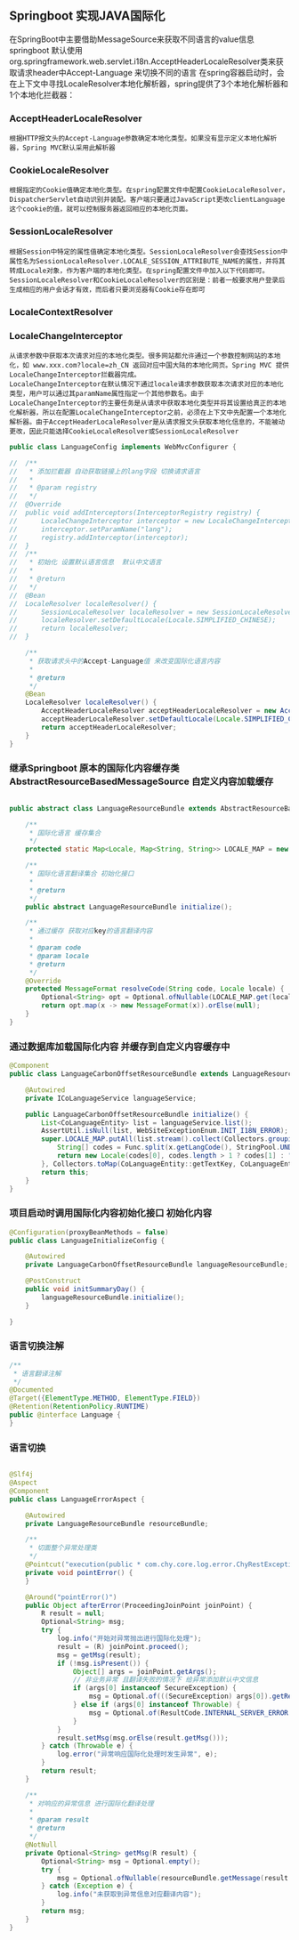 ## Springboot 实现JAVA国际化
在SpringBoot中主要借助MessageSource来获取不同语言的value信息
springboot 默认使用org.springframework.web.servlet.i18n.AcceptHeaderLocaleResolver类来获取请求header中Accept-Language 来切换不同的语言
在spring容器启动时，会在上下文中寻找LocaleResolver本地化解析器，spring提供了3个本地化解析器和1个本地化拦截器：
### AcceptHeaderLocaleResolver
    根据HTTP报文头的Accept-Language参数确定本地化类型。如果没有显示定义本地化解析器，Spring MVC默认采用此解析器
### CookieLocaleResolver
    根据指定的Cookie值确定本地化类型。在spring配置文件中配置CookieLocaleResolver，DispatcherServlet自动识别并装配。客户端只要通过JavaScript更改clientLanguage这个cookie的值，就可以控制服务器返回相应的本地化页面。
### SessionLocaleResolver
    根据Session中特定的属性值确定本地化类型。SessionLocaleResolver会查找Session中属性名为SessionLocaleResolver.LOCALE_SESSION_ATTRIBUTE_NAME的属性，并将其转成Locale对象，作为客户端的本地化类型。在spring配置文件中加入以下代码即可。
    SessionLocaleResolver和CookieLocaleResolver的区别是：前者一般要求用户登录后生成相应的用户会话才有效，而后者只要浏览器有Cookie存在即可
### LocaleContextResolver
### LocaleChangeInterceptor
    从请求参数中获取本次请求对应的本地化类型。很多网站都允许通过一个参数控制网站的本地化，如 www.xxx.com?locale=zh_CN 返回对应中国大陆的本地化网页。Spring MVC 提供LocaleChangeInterceptor拦截器完成。
    LocaleChangeInterceptor在默认情况下通过locale请求参数获取本次请求对应的本地化类型，用户可以通过其paramName属性指定一个其他参数名。由于LocaleChangeInterceptor的主要任务是从请求中获取本地化类型并将其设置给真正的本地化解析器，所以在配置LocaleChangeInterceptor之前，必须在上下文中先配置一个本地化解析器。由于AcceptHeaderLocaleResolver是从请求报文头获取本地化信息的，不能被动更改，因此只能选择CookieLocaleResolver或SessionLocaleResolver


```java
public class LanguageConfig implements WebMvcConfigurer {

//	/**
//	 * 添加拦截器 自动获取链接上的lang字段 切换请求语言
//	 *
//	 * @param registry
//	 */
//	@Override
//	public void addInterceptors(InterceptorRegistry registry) {
//		LocaleChangeInterceptor interceptor = new LocaleChangeInterceptor();
//		interceptor.setParamName("lang");
//		registry.addInterceptor(interceptor);
//	}
//	/**
//	 * 初始化 设置默认语言信息  默认中文语言
//	 *
//	 * @return
//	 */
//	@Bean
//	LocaleResolver localeResolver() {
//		SessionLocaleResolver localeResolver = new SessionLocaleResolver();
//		localeResolver.setDefaultLocale(Locale.SIMPLIFIED_CHINESE);
//		return localeResolver;
//	}

	/**
	 * 获取请求头中的Accept-Language值 来改变国际化语言内容
	 *
	 * @return
	 */
	@Bean
	LocaleResolver localeResolver() {
		AcceptHeaderLocaleResolver acceptHeaderLocaleResolver = new AcceptHeaderLocaleResolver();
		acceptHeaderLocaleResolver.setDefaultLocale(Locale.SIMPLIFIED_CHINESE);
		return acceptHeaderLocaleResolver;
	}
}

```

### 继承Springboot 原本的国际化内容缓存类AbstractResourceBasedMessageSource 自定义内容加载缓存 
```java

public abstract class LanguageResourceBundle extends AbstractResourceBasedMessageSource {

	/**
	 * 国际化语言 缓存集合
	 */
	protected static Map<Locale, Map<String, String>> LOCALE_MAP = new ConcurrentHashMap();

	/**
	 * 国际化语言翻译集合 初始化接口
	 *
	 * @return
	 */
	public abstract LanguageResourceBundle initialize();

	/**
	 * 通过缓存 获取对应key的语言翻译内容
	 *
	 * @param code
	 * @param locale
	 * @return
	 */
	@Override
	protected MessageFormat resolveCode(String code, Locale locale) {
		Optional<String> opt = Optional.ofNullable(LOCALE_MAP.get(locale).get(code));
		return opt.map(x -> new MessageFormat(x)).orElse(null);
	}
}
```
### 通过数据库加载国际化内容 并缓存到自定义内容缓存中
```java
@Component
public class LanguageCarbonOffsetResourceBundle extends LanguageResourceBundle {

    @Autowired
    private ICoLanguageService languageService;

    public LanguageCarbonOffsetResourceBundle initialize() {
        List<CoLanguageEntity> list = languageService.list();
        AssertUtil.isNull(list, WebSiteExceptionEnum.INIT_I18N_ERROR);
        super.LOCALE_MAP.putAll(list.stream().collect(Collectors.groupingBy(x -> {
            String[] codes = Func.split(x.getLangCode(), StringPool.UNDERSCORE);
            return new Locale(codes[0], codes.length > 1 ? codes[1] : "");
        }, Collectors.toMap(CoLanguageEntity::getTextKey, CoLanguageEntity::getTextValue))));
        return this;
    }
}
```
### 项目启动时调用国际化内容初始化接口 初始化内容
```java
@Configuration(proxyBeanMethods = false)
public class LanguageInitializeConfig {

    @Autowired
    private LanguageCarbonOffsetResourceBundle languageResourceBundle;

    @PostConstruct
    public void initSummaryDay() {
        languageResourceBundle.initialize();
    }

}
```
### 语言切换注解
```java
/**
 * 语言翻译注解
 */
@Documented
@Target({ElementType.METHOD, ElementType.FIELD})
@Retention(RetentionPolicy.RUNTIME)
public @interface Language {
}
```
### 语言切换
```java

@Slf4j
@Aspect
@Component
public class LanguageErrorAspect {

	@Autowired
	private LanguageResourceBundle resourceBundle;

	/**
	 * 切面整个异常处理类
	 */
	@Pointcut("execution(public * com.chy.core.log.error.ChyRestExceptionTranslator.*(..))")
	private void pointError() {
	}

	@Around("pointError()")
	public Object afterError(ProceedingJoinPoint joinPoint) {
		R result = null;
		Optional<String> msg;
		try {
			log.info("开始对异常抛出进行国际化处理");
			result = (R) joinPoint.proceed();
			msg = getMsg(result);
			if (!msg.isPresent()) {
				Object[] args = joinPoint.getArgs();
				// 非业务异常 且翻译失败的情况下 给异常添加默认中文信息
				if (args[0] instanceof SecureException) {
					msg = Optional.of(((SecureException) args[0]).getResultCode().getMessage());
				} else if (args[0] instanceof Throwable) {
					msg = Optional.of(ResultCode.INTERNAL_SERVER_ERROR.getMessage());
				}
			}
			result.setMsg(msg.orElse(result.getMsg()));
		} catch (Throwable e) {
			log.error("异常响应国际化处理时发生异常", e);
		}
		return result;
	}

	/**
	 * 对响应的异常信息 进行国际化翻译处理
	 *
	 * @param result
	 * @return
	 */
	@NotNull
	private Optional<String> getMsg(R result) {
		Optional<String> msg = Optional.empty();
		try {
			msg = Optional.ofNullable(resourceBundle.getMessage(result.getMsg(), null, LocaleContextHolder.getLocale()));
		} catch (Exception e) {
			log.info("未获取到异常信息对应翻译内容");
		}
		return msg;
	}
}
```
